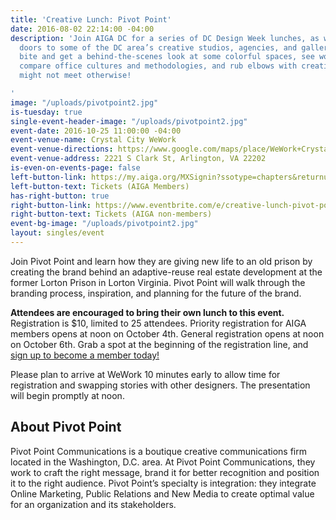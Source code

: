 ```yaml
---
title: 'Creative Lunch: Pivot Point'
date: 2016-08-02 22:14:00 -04:00
description: 'Join AIGA DC for a series of DC Design Week lunches, as we open the
  doors to some of the DC area’s creative studios, agencies, and galleries. Grab a
  bite and get a behind-the-scenes look at some colorful spaces, see works in progress,
  compare office cultures and methodologies, and rub elbows with creatives whom you
  might not meet otherwise!

'
image: "/uploads/pivotpoint2.jpg"
is-tuesday: true
single-event-header-image: "/uploads/pivotpoint2.jpg"
event-date: 2016-10-25 11:00:00 -04:00
event-venue-name: Crystal City WeWork
event-venue-directions: https://www.google.com/maps/place/WeWork+Crystal+City/@38.8539538,-77.0538223,17z/data=!3m1!4b1!4m5!3m4!1s0x89b7b72927054b7b:0xbb046c59ecc215ac!8m2!3d38.8539538!4d-77.0516336
event-venue-address: 2221 S Clark St, Arlington, VA 22202
is-even-on-events-page: false
left-button-link: https://my.aiga.org/MXSignin?ssotype=chapters&returnurl=http://dc.aiga.org/event/creative-lunch-pivot-point/
left-button-text: Tickets (AIGA Members)
has-right-button: true
right-button-link: https://www.eventbrite.com/e/creative-lunch-pivot-point-tickets-27999843285?ref=ebapi
right-button-text: Tickets (AIGA non-members)
event-bg-image: "/uploads/pivotpoint2.jpg"
layout: singles/event
---
```


Join Pivot Point and learn how they are giving new life to an old prison by creating the brand behind an adaptive-reuse real estate development at the former Lorton Prison in Lorton Virginia. Pivot Point will walk through the branding process, inspiration, and planning for the future of the brand.  

**Attendees are encouraged to bring their own lunch to this event.**  Registration is $10, limited to 25 attendees. Priority registration for AIGA members opens at noon on October 4th. General registration opens at noon on October 6th. Grab a spot at the beginning of the registration line, and [sign up to become a member today!](http://www.aiga.org/join)

Please plan to arrive at WeWork 10 minutes early to allow time for registration and swapping stories with other designers. The presentation will begin promptly at noon.

## About Pivot Point

Pivot Point Communications is a boutique creative communications firm located in the Washington, D.C. area. At Pivot Point Communications, they work to craft the right message, brand it for better recognition and position it to the right audience. Pivot Point’s specialty is integration: they integrate Online Marketing, Public Relations and New Media to create optimal value for an organization and its stakeholders.